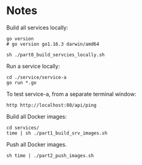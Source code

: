 # Notes

Build all services locally:

```shell
go version
# go version go1.16.3 darwin/amd64

sh ./part0_build_servcies_locally.sh
```

Run a service locally:

```shell
cd ./service/service-a
go run *.go
```

To test service-a, from a separate terminal window:

```shell
http http://localhost:80/api/ping
```

Build all Docker images:

```shell
cd services/
time | sh ./part1_build_srv_images.sh
```

Push all Docker images.

```shell
sh time | ./part2_push_images.sh
```
